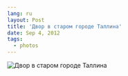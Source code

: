```yaml
---
lang: ru
layout: Post
title: 'Двор в старом городе Таллина'
date: Sep 4, 2012
tags:
  - photos
---
```


![Двор в старом городе Таллина](photo://61)
